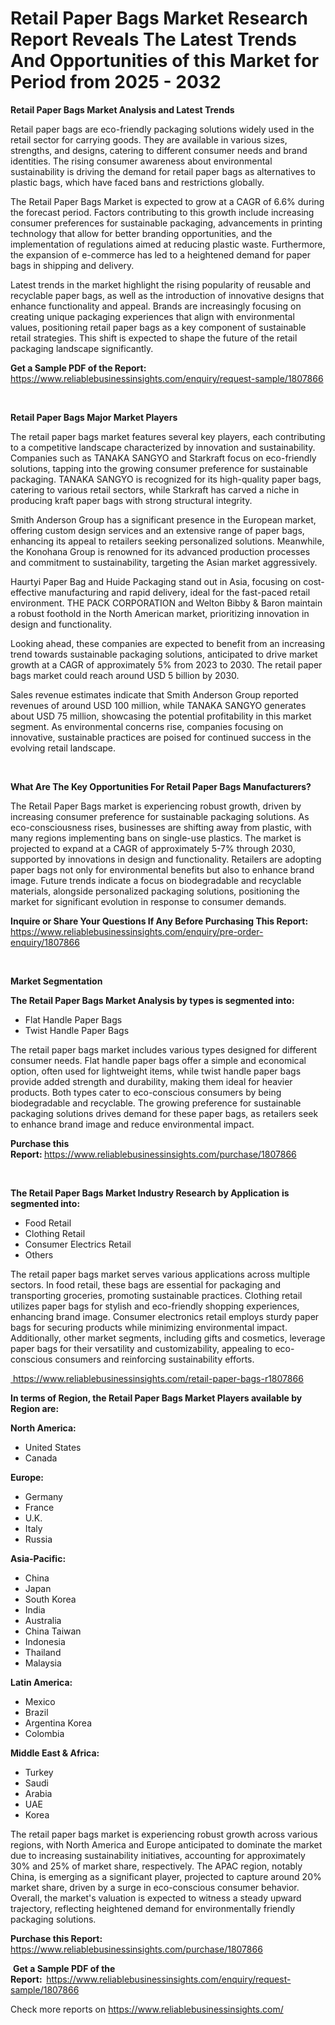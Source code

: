 <p><h1>Retail Paper Bags Market Research Report Reveals The Latest Trends And Opportunities of this Market for Period from 2025 - 2032</h1></p><p><strong>Retail Paper Bags Market Analysis and Latest Trends</strong></p>
<p><p>Retail paper bags are eco-friendly packaging solutions widely used in the retail sector for carrying goods. They are available in various sizes, strengths, and designs, catering to different consumer needs and brand identities. The rising consumer awareness about environmental sustainability is driving the demand for retail paper bags as alternatives to plastic bags, which have faced bans and restrictions globally.</p><p>The Retail Paper Bags Market is expected to grow at a CAGR of 6.6% during the forecast period. Factors contributing to this growth include increasing consumer preferences for sustainable packaging, advancements in printing technology that allow for better branding opportunities, and the implementation of regulations aimed at reducing plastic waste. Furthermore, the expansion of e-commerce has led to a heightened demand for paper bags in shipping and delivery.</p><p>Latest trends in the market highlight the rising popularity of reusable and recyclable paper bags, as well as the introduction of innovative designs that enhance functionality and appeal. Brands are increasingly focusing on creating unique packaging experiences that align with environmental values, positioning retail paper bags as a key component of sustainable retail strategies. This shift is expected to shape the future of the retail packaging landscape significantly.</p></p>
<p><strong>Get a Sample PDF of the Report:&nbsp;</strong> <a href="https://www.reliablebusinessinsights.com/enquiry/request-sample/1807866?utm_campaign=2735&utm_medium=2&utm_source=Github&utm_content=ia&utm_term=04042025&utm_id=retail-paper-bags">https://www.reliablebusinessinsights.com/enquiry/request-sample/1807866</a></p>
<p>&nbsp;</p>
<p><strong>Retail Paper Bags Major Market Players</strong></p>
<p><p>The retail paper bags market features several key players, each contributing to a competitive landscape characterized by innovation and sustainability. Companies such as TANAKA SANGYO and Starkraft focus on eco-friendly solutions, tapping into the growing consumer preference for sustainable packaging. TANAKA SANGYO is recognized for its high-quality paper bags, catering to various retail sectors, while Starkraft has carved a niche in producing kraft paper bags with strong structural integrity.</p><p>Smith Anderson Group has a significant presence in the European market, offering custom design services and an extensive range of paper bags, enhancing its appeal to retailers seeking personalized solutions. Meanwhile, the Konohana Group is renowned for its advanced production processes and commitment to sustainability, targeting the Asian market aggressively.</p><p>Haurtyi Paper Bag and Huide Packaging stand out in Asia, focusing on cost-effective manufacturing and rapid delivery, ideal for the fast-paced retail environment. THE PACK CORPORATION and Welton Bibby & Baron maintain a robust foothold in the North American market, prioritizing innovation in design and functionality.</p><p>Looking ahead, these companies are expected to benefit from an increasing trend towards sustainable packaging solutions, anticipated to drive market growth at a CAGR of approximately 5% from 2023 to 2030. The retail paper bags market could reach around USD 5 billion by 2030. </p><p>Sales revenue estimates indicate that Smith Anderson Group reported revenues of around USD 100 million, while TANAKA SANGYO generates about USD 75 million, showcasing the potential profitability in this market segment. As environmental concerns rise, companies focusing on innovative, sustainable practices are poised for continued success in the evolving retail landscape.</p></p>
<p>&nbsp;</p>
<p><strong>What Are The Key Opportunities For Retail Paper Bags Manufacturers?</strong></p>
<p><p>The Retail Paper Bags market is experiencing robust growth, driven by increasing consumer preference for sustainable packaging solutions. As eco-consciousness rises, businesses are shifting away from plastic, with many regions implementing bans on single-use plastics. The market is projected to expand at a CAGR of approximately 5-7% through 2030, supported by innovations in design and functionality. Retailers are adopting paper bags not only for environmental benefits but also to enhance brand image. Future trends indicate a focus on biodegradable and recyclable materials, alongside personalized packaging solutions, positioning the market for significant evolution in response to consumer demands.</p></p>
<p><strong>Inquire or Share Your Questions If Any Before Purchasing This Report:</strong> <a href="https://www.reliablebusinessinsights.com/enquiry/pre-order-enquiry/1807866?utm_campaign=2735&utm_medium=2&utm_source=Github&utm_content=ia&utm_term=04042025&utm_id=retail-paper-bags">https://www.reliablebusinessinsights.com/enquiry/pre-order-enquiry/1807866</a></p>
<p>&nbsp;</p>
<p><strong>Market Segmentation</strong></p>
<p><strong>The Retail Paper Bags Market Analysis by types is segmented into:</strong></p>
<p><ul><li>Flat Handle Paper Bags</li><li>Twist Handle Paper Bags</li></ul></p>
<p><p>The retail paper bags market includes various types designed for different consumer needs. Flat handle paper bags offer a simple and economical option, often used for lightweight items, while twist handle paper bags provide added strength and durability, making them ideal for heavier products. Both types cater to eco-conscious consumers by being biodegradable and recyclable. The growing preference for sustainable packaging solutions drives demand for these paper bags, as retailers seek to enhance brand image and reduce environmental impact.</p></p>
<p><strong>Purchase this Report:&nbsp;</strong><a href="https://www.reliablebusinessinsights.com/purchase/1807866?utm_campaign=2735&utm_medium=2&utm_source=Github&utm_content=ia&utm_term=04042025&utm_id=retail-paper-bags">https://www.reliablebusinessinsights.com/purchase/1807866</a></p>
<p>&nbsp;</p>
<p><strong>The Retail Paper Bags Market Industry Research by Application is segmented into:</strong></p>
<p><ul><li>Food Retail</li><li>Clothing Retail</li><li>Consumer Electrics Retail</li><li>Others</li></ul></p>
<p><p>The retail paper bags market serves various applications across multiple sectors. In food retail, these bags are essential for packaging and transporting groceries, promoting sustainable practices. Clothing retail utilizes paper bags for stylish and eco-friendly shopping experiences, enhancing brand image. Consumer electronics retail employs sturdy paper bags for securing products while minimizing environmental impact. Additionally, other market segments, including gifts and cosmetics, leverage paper bags for their versatility and customizability, appealing to eco-conscious consumers and reinforcing sustainability efforts.</p></p>
<p><a href="https://www.reliablebusinessinsights.com/retail-paper-bags-r1807866?utm_campaign=2735&utm_medium=2&utm_source=Github&utm_content=ia&utm_term=04042025&utm_id=retail-paper-bags">&nbsp;https://www.reliablebusinessinsights.com/retail-paper-bags-r1807866</a></p>
<p><strong>In terms of Region, the Retail Paper Bags Market Players available by Region are:</strong></p>
<p>
    <p> <strong> North America: </strong>
        <ul>
            <li>United States</li>
            <li>Canada</li>
        </ul>
        </p> 
    <p> <strong> Europe: </strong>
        <ul>
            <li>Germany</li>
            <li>France</li>
            <li>U.K.</li>
            <li>Italy</li>
            <li>Russia</li>
        </ul>
        </p> 
    <p> <strong> Asia-Pacific: </strong>
        <ul>
            <li>China</li>
            <li>Japan</li>
            <li>South Korea</li>
            <li>India</li>
            <li>Australia</li>
            <li>China Taiwan</li>
            <li>Indonesia</li>
            <li>Thailand</li>
            <li>Malaysia</li>
        </ul>
        </p> 
    <p> <strong> Latin America: </strong>
        <ul>
            <li>Mexico</li>
            <li>Brazil</li>
            <li>Argentina Korea</li>
            <li>Colombia</li>
        </ul>
        </p> 
    <p> <strong> Middle East & Africa: </strong>
        <ul>
            <li>Turkey</li>
            <li>Saudi</li>
            <li>Arabia</li>
            <li>UAE</li>
            <li>Korea</li>
        </ul>
    </p>
    </p>
<p><p>The retail paper bags market is experiencing robust growth across various regions, with North America and Europe anticipated to dominate the market due to increasing sustainability initiatives, accounting for approximately 30% and 25% of market share, respectively. The APAC region, notably China, is emerging as a significant player, projected to capture around 20% market share, driven by a surge in eco-conscious consumer behavior. Overall, the market's valuation is expected to witness a steady upward trajectory, reflecting heightened demand for environmentally friendly packaging solutions.</p></p>
<p><strong>Purchase this Report: </strong><a href="https://www.reliablebusinessinsights.com/purchase/1807866?utm_campaign=2735&utm_medium=2&utm_source=Github&utm_content=ia&utm_term=04042025&utm_id=retail-paper-bags">https://www.reliablebusinessinsights.com/purchase/1807866</a></p>
<p>&nbsp;<strong>Get a Sample PDF of the Report:&nbsp;&nbsp;</strong><a href="https://www.reliablebusinessinsights.com/enquiry/request-sample/1807866?utm_campaign=2735&utm_medium=2&utm_source=Github&utm_content=ia&utm_term=04042025&utm_id=retail-paper-bags">https://www.reliablebusinessinsights.com/enquiry/request-sample/1807866</a></p>
<p><strong></strong></p>
<p>Check more reports on <a href="https://www.reliablebusinessinsights.com/?utm_campaign=2735&utm_medium=2&utm_source=Github&utm_content=ia&utm_term=04042025&utm_id=retail-paper-bags">https://www.reliablebusinessinsights.com/</a></p>